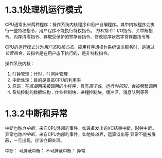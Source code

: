 # 1.3.1处理机运行模式
CPU通常出来两种程序：操作系统内核程序和用户自编程序。其中内核程序会执行一些特权指令，用户程序不能执行特权指令。
*特权指令*：I/O指令、关中断指令、内存清零指令、存取受保护的寄存器指令、修改程序状态字寄存器指令等

CPU的运行模式分为*用户态*和*核心态*。应用程序想操作系统请求服务时，是通过*访管指令*，该指令是在用户态下执行的，是非特权指令。

操作系统内核：
1. 时钟管理：计时，时间片管理
2. 中断处理：目的是提高CPU的利用率
3. 原语：在*底层*用来被调用的小程序，具有*原子性*，运行*时间短*，会被频繁调用
4. 系统控制的数据结构：作业控制块，进程控制块，缓冲区，消息队列等等

# 1.3.2中断和异常

中断也称*外中断*，来自CPU外部的事件，如设备发出的I/O结束中断，时钟中断。
异常也称*内中断*，来自CPU内部的事件，如地址越界，运算溢出等
异常不能被屏蔽，一旦出现，应该立即处理。

中断：
	可屏蔽中断：
	不可屏蔽中断：
异常